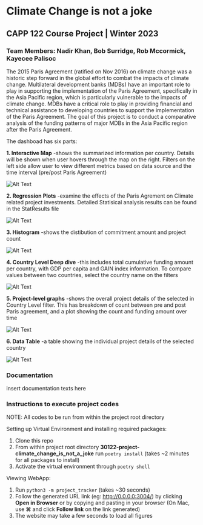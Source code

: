 # <b>Climate Change is not a joke</b>
## <b>CAPP 122 Course Project | Winter 2023</b>
### <b>Team Members: Nadir Khan, Bob Surridge, Rob Mccormick, Kayecee Palisoc</b>


<p>
The 2015 Paris Agreement (ratified on Nov 2016) on climate change was a historic step forward in the global effort to combat the impacts of climate change. Multilateral development banks (MDBs) have an important role to play in supporting the implementation of the Paris Agreement, specifically in the Asia Pacific region, which is particularly vulnerable to the impacts of climate change. MDBs have a critical role to play in providing financial and technical assistance to developing countries to support the implementation of the Paris Agreement. The goal of this project is to conduct a comparative analysis of the funding patterns of major MDBs in the Asia Pacific region after the Paris Agreement.
</p>

<p>
The dashboad has six parts:
</p>

<p><b>1. Interactive Map</b> -shows the summarized information per country. Details will be shown when user hovers through the map on the right. Filters on the left side allow user to view different metrics based on data source and the time interval (pre/post Paris Agreement) </p>

![Alt Text](https://github.com/uchicago-capp122-spring23/30122-project-climate_change_is_not_a_joke/blob/main/project_tracker/dashboard_screenshots/1.Map.png)



<p><b>2. Regression Plots</b> -examine the effects of the Paris Agrement on Climate related project investments. Detailed Statisical analysis results can be found in the StatResults file</p>

![Alt Text](https://github.com/uchicago-capp122-spring23/30122-project-climate_change_is_not_a_joke/blob/main/project_tracker/dashboard_screenshots/2.Regression.png)


<p><b>3. Histogram</b> -shows the distibution of commitment amount and project count</p>

![Alt Text](https://github.com/uchicago-capp122-spring23/30122-project-climate_change_is_not_a_joke/blob/main/project_tracker/dashboard_screenshots/3.Histogram.png)


<p><b>4. Country Level Deep dive</b> -this includes total cumulative funding amount per country, with GDP per capita and GAIN index information. To compare values between two countries, select the country name on the filters</p>

![Alt Text](https://github.com/uchicago-capp122-spring23/30122-project-climate_change_is_not_a_joke/blob/main/project_tracker/dashboard_screenshots/4.GDP_Vulnerability%20Datatable.png)


<p><b>5. Project-level graphs</b> -shows the overall project details of the  selected in Country Level filter. This has breakdown of count between pre and post Paris agreement, and a plot showing the count and funding amount over time</p>

![Alt Text](https://github.com/uchicago-capp122-spring23/30122-project-climate_change_is_not_a_joke/blob/main/project_tracker/dashboard_screenshots/5.project_plots.png)


<p><b>6. Data Table</b> -a table showing the individual project details of the selected country</p>

![Alt Text](https://github.com/uchicago-capp122-spring23/30122-project-climate_change_is_not_a_joke/blob/main/project_tracker/dashboard_screenshots/6.project_datatable.png)

### <b> Documentation </b>

<p>insert documentation texts here</p>


### <b> Instructions to execute project codes </b>
<p>NOTE: All codes to be run from within the project root directory</p>

<p> Setting up Virtual Environment and installing required packages:

1. Clone this repo
2. From within project root directory <b>30122-project-climate_change_is_not_a_joke</b> run `poetry install` (takes ~2 minutes for all packages to install)
3. Activate the virtual environment through `poetry shell`

Viewing WebApp:

1. Run `python3 -m project_tracker` (takes ~30 seconds)
2. Follow the generated URL link (eg: http://0.0.0.0:3004/) by clicking <b>Open in Browser</b> or by copying and pasting in your browser (On Mac, use <b>⌘</b> and click <b>Follow link</b> on the link generated)
3. The website may take a few seconds to load all figures

</p>












